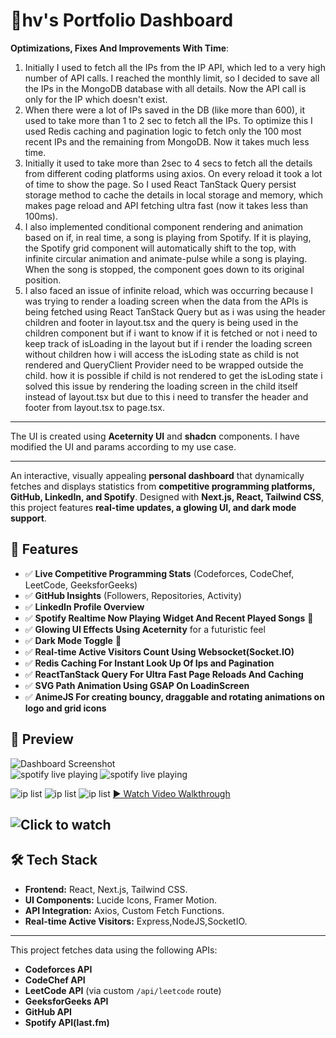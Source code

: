 # 🌟hv's Portfolio Dashboard  

**Optimizations, Fixes And Improvements With Time**:

1. Initially I used to fetch all the IPs from the IP API, which led to a very high number of API calls. I reached the monthly limit, so I decided to save all the IPs in the MongoDB database with all details. Now the API call is only for the IP which doesn't exist.
2. When there were a lot of IPs saved in the DB (like more than 600), it used to take more than 1 to 2 sec to fetch all the IPs. To optimize this I used Redis caching and pagination logic to fetch only the 100 most recent IPs and the remaining from MongoDB. Now it takes much less time.
3. Initially it used to take more than 2sec to 4 secs to fetch all the details from different coding platforms using axios. On every reload it took a lot of time to show the page. So I used React TanStack Query persist storage method to cache the details in local storage and memory, which makes page reload and API fetching ultra fast (now it takes less than 100ms).
4. I also implemented conditional component rendering and animation based on if, in real time, a song is playing from Spotify. If it is playing, the Spotify grid component will automatically shift to the top, with infinite circular animation and animate-pulse while a song is playing. When the song is stopped, the component goes down to its original position.
5. I also faced an issue of infinite reload, which was occurring because I was trying to render a loading screen when the data from the APIs is being fetched using React TanStack Query but as i was using the header children and footer in layout.tsx and the query is being used in the children component but if i want to know if it is fetched or not i need to keep track of isLoading in the layout but if i render the loading screen without children how i will access the isLoding state as child is not rendered and QueryClient Provider need to be wrapped outside the child. how it is possible if child is not rendered to get the isLoding state i solved this issue by rendering the loading screen in the child itself instead of layout.tsx but due to this i need to transfer the header and footer from layout.tsx to page.tsx.

---

The UI is created using **Aceternity UI** and **shadcn** components. I have modified the UI and params according to my use case.

---



An interactive, visually appealing **personal dashboard** that dynamically fetches and displays statistics from **competitive programming platforms, GitHub, LinkedIn, and Spotify**. Designed with **Next.js, React, Tailwind CSS**, this project features **real-time updates, a glowing UI, and dark mode support**.  

## 🚀 Features

- ✅ **Live Competitive Programming Stats** (Codeforces, CodeChef, LeetCode, GeeksforGeeks)  
- ✅ **GitHub Insights** (Followers, Repositories, Activity)  
- ✅ **LinkedIn Profile Overview**  
- ✅ **Spotify Realtime Now Playing Widget And Recent Played Songs** 🎵  
- ✅ **Glowing UI Effects Using Aceternity** for a futuristic feel  
- ✅ **Dark Mode Toggle** 🌙  
- ✅ **Real-time Active Visitors Count Using Websocket(Socket.IO)**  
- ✅ **Redis Caching For Instant Look Up Of Ips and Pagination**  
- ✅ **ReactTanStack Query For Ultra Fast Page Reloads And Caching**  
- ✅ **SVG Path Animation Using GSAP On LoadinScreen**  
- ✅ **AnimeJS For creating bouncy, draggable and rotating animations on logo and grid icons**


## 📸 Preview  

![Dashboard Screenshot](https://res.cloudinary.com/de5vcnanx/image/upload/v1750172587/Screenshot_2025-06-17_at_8.31.58_PM_talvnl.png)  
![spotify live playing](https://res.cloudinary.com/de5vcnanx/image/upload/v1750173323/Screenshot_2025-06-17_at_8.42.38_PM_zqj6po.png)
![spotify live playing](https://res.cloudinary.com/de5vcnanx/image/upload/v1750173323/Screenshot_2025-06-17_at_8.42.43_PM_w1rr9d.png)

![ip list](https://res.cloudinary.com/de5vcnanx/image/upload/v1750173345/Screenshot_2025-06-17_at_8.44.23_PM_fo9rnk.png)
![ip list](https://res.cloudinary.com/de5vcnanx/image/upload/v1750173541/Screenshot_2025-06-17_at_8.44.51_PM_tauoax.png)
![ip list](https://res.cloudinary.com/de5vcnanx/image/upload/v1750173541/Screenshot_2025-06-17_at_8.43.36_PM_app8dh.png)
[▶️ Watch Video Walkthrough](https://res.cloudinary.com/de5vcnanx/video/upload/v1750171849/document_6235648955892374043_lycmxt.mp4)

![Click to watch](https://res.cloudinary.com/de5vcnanx/image/upload/v1750172587/Screenshot_2025-06-17_at_8.31.58_PM_talvnl.png)
---

## 🛠️ Tech Stack  

- **Frontend:** React, Next.js, Tailwind CSS.  
- **UI Components:** Lucide Icons, Framer Motion.  
- **API Integration:** Axios, Custom Fetch Functions.
- **Real-time Active Visitors:** Express,NodeJS,SocketIO.

---

This project fetches data using the following APIs:

- **Codeforces API**  
- **CodeChef API**  
- **LeetCode API** (via custom `/api/leetcode` route)  
- **GeeksforGeeks API**  
- **GitHub API**  
- **Spotify API(last.fm)**  
